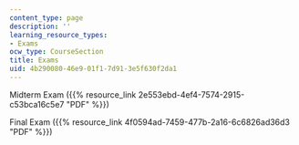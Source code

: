 ```yaml
---
content_type: page
description: ''
learning_resource_types:
- Exams
ocw_type: CourseSection
title: Exams
uid: 4b290080-46e9-01f1-7d91-3e5f630f2da1
---
```


Midterm Exam ({{% resource_link 2e553ebd-4ef4-7574-2915-c53bca16c5e7 "PDF" %}})

Final Exam ({{% resource_link 4f0594ad-7459-477b-2a16-6c6826ad36d3 "PDF" %}})